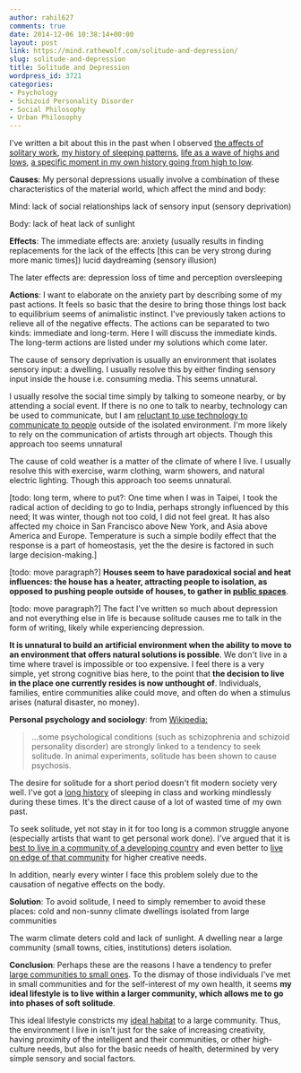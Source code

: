```yaml
---
author: rahil627
comments: true
date: 2014-12-06 10:38:14+00:00
layout: post
link: https://mind.rathewolf.com/solitude-and-depression/
slug: solitude-and-depression
title: Solitude and Depression
wordpress_id: 3721
categories:
- Psychology
- Schizoid Personality Disorder
- Social Philosophy
- Urban Philosophy
---
```


I've written a bit about this in the past when I observed [the affects of solitary work](https://mind.rathewolf.com/lone-work-and-depression), [my history of sleeping patterns](https://mind.rathewolf.com/sleeping-problems), [life as a wave of highs and lows](https://mind.rathewolf.com/mood-swings), [a specific moment in my own history going from high to low](https://mind.rathewolf.com/travels-end-the-return-of-unsocial-life).

**Causes**:
My personal depressions usually involve a combination of these characteristics of the material world, which affect the mind and body:

Mind:
lack of social relationships
lack of sensory input (sensory deprivation)

Body:
lack of heat
lack of sunlight

**Effects**:
The immediate effects are:
anxiety (usually results in finding replacements for the lack of the effects [this can be very strong during more manic times])
lucid daydreaming (sensory illusion)

The later effects are:
depression
loss of time and perception
oversleeping

**Actions**:
I want to elaborate on the anxiety part by describing some of my past actions. It feels so basic that the desire to bring those things lost back to equilibrium seems of animalistic instinct. I've previously taken actions to relieve all of the negative effects. The actions can be separated to two kinds: immediate and long-term. Here I will discuss the immediate kinds. The long-term actions are listed under my solutions which come later.

The cause of sensory deprivation is usually an environment that isolates sensory input: a dwelling. I usually resolve this by either finding sensory input inside the house i.e. consuming media. This seems unnatural.

I usually resolve the social time simply by talking to someone nearby, or by attending a social event. If there is no one to talk to nearby, technology can be used to communicate, but I am [reluctant to use technology to communicate to people](https://mind.rathewolf.com/social-life-in-proximity) outside of the isolated environment. I'm more likely to rely on the communication of artists through art objects. Though this approach too seems unnatural

The cause of cold weather is a matter of the climate of where I live. I usually resolve this with exercise, warm clothing, warm showers, and natural electric lighting. Though this approach too seems unnatural.

[todo: long term, where to put?: One time when I was in Taipei, I took the radical action of deciding to go to India, perhaps strongly influenced by this need; It was winter, though not too cold, I did not feel great. It has also affected my choice in San Francisco above New York, and Asia above America and Europe. Temperature is such a simple bodily effect that the response is a part of homeostasis, yet the the desire is factored in such large decision-making.]

[todo: move paragraph?] **Houses seem to have paradoxical social and heat influences: the house has a heater, attracting people to isolation, as opposed to pushing people outside of houses, to gather in [public spaces](https://mind.rathewolf.com/public-places)**.

[todo: move paragraph?] The fact I've written so much about depression and not everything else in life is because solitude causes me to talk in the form of writing, likely while experiencing depression.

**It is unnatural to build an artificial environment when the ability to move to an environment that offers natural solutions is possible**. We don't live in a time where travel is impossible or too expensive. I feel there is a very simple, yet strong cognitive bias here, to the point that **the decision to live in the place one currently resides is now unthought of**. Individuals, families, entire communities alike could move, and often do when a stimulus arises (natural disaster, no money).

**Personal psychology and sociology**:
from [Wikipedia:](http://en.wikipedia.org/wiki/Solitude)


<blockquote>...some psychological conditions (such as schizophrenia and schizoid personality disorder) are strongly linked to a tendency to seek solitude. In animal experiments, solitude has been shown to cause psychosis.</blockquote>



The desire for solitude for a short period doesn't fit modern society very well. I've got a [long history](https://mind.rathewolf.com/my-education) of sleeping in class and working mindlessly during these times. It's the direct cause of a lot of wasted time of my own past.

To seek solitude, yet not stay in it for too long is a common struggle anyone (especially artists that want to get personal work done). I've argued that it is [best to live in a community of a developing country](https://mind.rathewolf.com/the-ideal-neighborhood) and even better to [live on edge of that community](https://mind.rathewolf.com/living-on-the-edge-of-society-ethics) for higher creative needs.

In addition, nearly every winter I face this problem solely due to the causation of negative effects on the body.

**Solution**:
To avoid solitude, I need to simply remember to avoid these places:
cold and non-sunny climate
dwellings isolated from large communities

The warm climate deters cold and lack of sunlight.
A dwelling near a large community (small towns, cities, institutions) deters isolation.

**Conclusion**:
Perhaps these are the reasons I have a tendency to prefer [large communities to small ones](https://mind.rathewolf.com/nuclear-families-and-communities). To the dismay of those individuals I've met in small communities and for the self-interest of my own health, it seems **my ideal lifestyle is to live within a larger community, which allows me to go into phases of soft solitude**.

This ideal lifestyle constricts my [ideal habitat](https://mind.rathewolf.com/the-ideal-neighborhood) to a large community. Thus, the environment I live in isn't just for the sake of increasing creativity, having proximity of the intelligent and their communities, or other high-culture needs, but also for the basic needs of health, determined by very simple sensory and social factors.
